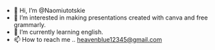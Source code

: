 - 👋 Hi, I’m @Naomiutotskie
- 👀 I’m interested in making presentations created with canva and free grammarly.
- 🌱 I’m currently learning english.
- 📫 How to reach me .. heavenblue12345@gmail.com

<!---
Naomiutotskie/Naomiutotskie is a ✨ special ✨ repository because its `README.md` (this file) appears on your GitHub profile.
You can click the Preview link to take a look at your changes.
--->

